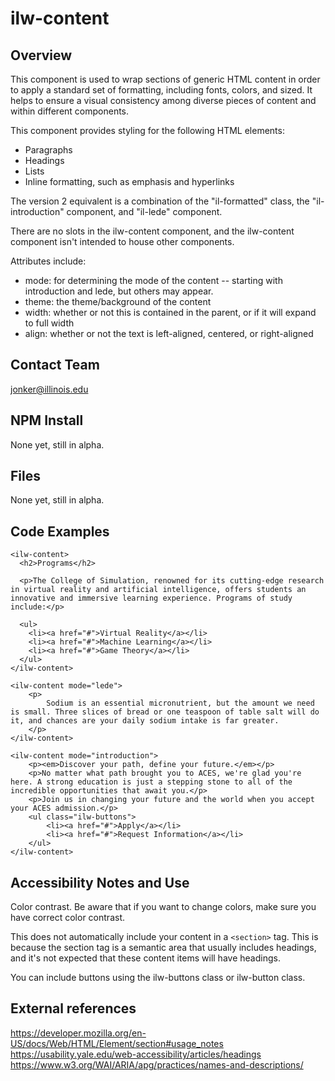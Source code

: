 # ilw-content

## Overview

This component is used to wrap sections of generic HTML content in order to apply a standard set of formatting, including fonts, colors, and sized. It helps to ensure a visual consistency among diverse pieces of content and within different components.

This component provides styling for the following HTML elements:

  * Paragraphs
  * Headings
  * Lists
  * Inline formatting, such as emphasis and hyperlinks

The version 2 equivalent is a combination of the "il-formatted" class, the "il-introduction" component, and "il-lede" component. 

There are no slots in the ilw-content component, and the ilw-content component isn't intended to house other components. 

Attributes include:

  * mode: for determining the mode of the content -- starting with introduction and lede, but others may appear. 
  * theme: the theme/background of the content
  * width: whether or not this is contained in the parent, or if it will expand to full width
  * align: whether or not the text is left-aligned, centered, or right-aligned

## Contact Team

jonker@illinois.edu

## NPM Install

None yet, still in alpha.

## Files

None yet, still in alpha.

## Code Examples

```
<ilw-content>
  <h2>Programs</h2>
  
  <p>The College of Simulation, renowned for its cutting-edge research in virtual reality and artificial intelligence, offers students an innovative and immersive learning experience. Programs of study include:</p>
  
  <ul>
    <li><a href="#">Virtual Reality</a></li>
    <li><a href="#">Machine Learning</a></li>
    <li><a href="#">Game Theory</a></li>
  </ul>
</ilw-content>
```

```
<ilw-content mode="lede">
    <p>
        Sodium is an essential micronutrient, but the amount we need is small. Three slices of bread or one teaspoon of table salt will do it, and chances are your daily sodium intake is far greater.
    </p>
</ilw-content>
```

```
<ilw-content mode="introduction">
    <p><em>Discover your path, define your future.</em></p>
    <p>No matter what path brought you to ACES, we're glad you're here. A strong education is just a stepping stone to all of the incredible opportunities that await you.</p>
    <p>Join us in changing your future and the world when you accept your ACES admission.</p>
    <ul class="ilw-buttons">
        <li><a href="#">Apply</a></li>
        <li><a href="#">Request Information</a></li>
    </ul>
</ilw-content>
```

## Accessibility Notes and Use

Color contrast. Be aware that if you want to change colors, make sure you have correct color contrast. 

This does not automatically include your content in a ``<section>`` tag. This is because the section tag is a semantic area that usually includes headings, and it's not expected that these content items will have headings. 

You can include buttons using the ilw-buttons class or ilw-button class. 

## External references

https://developer.mozilla.org/en-US/docs/Web/HTML/Element/section#usage_notes
https://usability.yale.edu/web-accessibility/articles/headings 
https://www.w3.org/WAI/ARIA/apg/practices/names-and-descriptions/